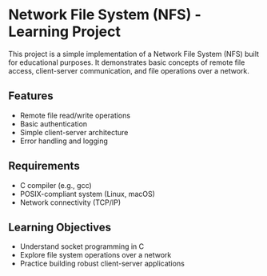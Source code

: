 # Network File System (NFS) - Learning Project

This project is a simple implementation of a Network File System (NFS) built for educational purposes. It demonstrates basic concepts of remote file access, client-server communication, and file operations over a network.

## Features

- Remote file read/write operations
- Basic authentication
- Simple client-server architecture
- Error handling and logging

## Requirements

- C compiler (e.g., gcc)
- POSIX-compliant system (Linux, macOS)
- Network connectivity (TCP/IP)


## Learning Objectives

- Understand socket programming in C
- Explore file system operations over a network
- Practice building robust client-server applications
